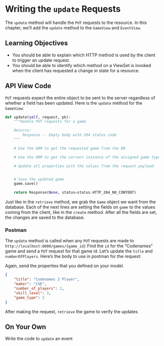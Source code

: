 # Writing the `update` Requests

The `update` method will handle the `PUT` requests to the resource. In this chapter, we’ll add the `update` method to the `GameView` and `EventView`.

## Learning Objectives

* You should be able to explain which HTTP method is used by the client to trigger an update request.
* You should be able to identify which method on a ViewSet is invoked when the client has requested a change in state for a resource.

## API View Code

`PUT` requests expect the entire object to be sent to the server regardless of whether a field has been updated. Here is the `update` method for the `GameView`:

```python
def update(self, request, pk):
    """Handle PUT requests for a game

    Returns:
        Response -- Empty body with 204 status code
    """

    # Use the ORM to get the requested game from the DB

    # Use the ORM to get the correct instance of the assigned game type

    # Update all properties with the values from the request payload


    # Save the updated game
    game.save()

    return Response(None, status=status.HTTP_204_NO_CONTENT)
```

Just like in the `retrieve` method, we grab the `Game` object we want from the database. Each of the next lines are setting the fields on `game` to the values coming from the client, like in the `create` method. After all the fields are set, the changes are saved to the database.

### Postman

The `update` method is called when any `PUT` requests are made to `http://localhost:8000/games/{game_id}` Find the `id` for the “Codenames” game and send a `PUT` request for that game id. Let’s update the `title` and `numberOfPlayers`. Here’s the body to use in postman for the request:

Again, send the properties that you defined on your model.

```json
{
    "title": "Codenames 2 Player",
    "maker": "CGE",
    "number_of_players": 2,
    "skill_level": 3,
    "game_type": 2
}
```
After making the request, `retrieve` the game to verify the updates

## On Your Own
Write the code to `update` an event
